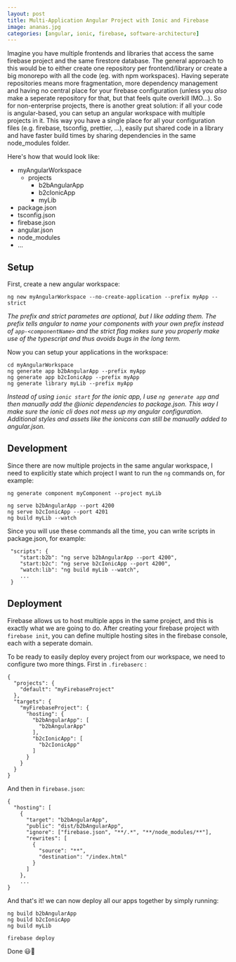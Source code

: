 ```yaml
---
layout: post
title: Multi-Application Angular Project with Ionic and Firebase
image: ananas.jpg
categories: [angular, ionic, firebase, software-architecture]
---
```


Imagine you have multiple frontends and libraries that access the same firebase project and the same firestore database.
The general approach to this would be to either create one repository per frontend/library or create a big monorepo with all the code (eg. with npm workspaces). Having seperate repositories means more fragmentation, more dependency management and having no central place for your firebase configuration (unless you _also_ make a seperate repository for that, but that feels quite overkill IMO...). So for non-enterprise projects, there is another great solution: if all your code is angular-based, you can setup an angular workspace with multiple projects in it. This way you have a single place for all your configuration files (e.g. firebase, tsconfig, prettier, ...), easily put shared code in a library and have faster build times by sharing dependencies in the same node_modules folder.

Here's how that would look like:

- myAngularWorkspace
  - projects
    - b2bAngularApp
    - b2cIonicApp
    - myLib
- package.json
- tsconfig.json
- firebase.json
- angular.json
- node_modules
- ...

## Setup
First, create a new angular workspace:

```
ng new myAngularWorkspace --no-create-application --prefix myApp --strict
```

_The prefix and strict parametes are optional, but I like adding them. The prefix tells angular to name your components with your own prefix instead of `app-<componentName>` and the strict flag makes sure you properly make use of the typescript and thus avoids bugs in the long term._

Now you can setup your applications in the workspace:

```
cd myAngularWorkspace
ng generate app b2bAngularApp --prefix myApp
ng generate app b2cIonicApp --prefix myApp
ng generate library myLib --prefix myApp
```

_Instead of using `ionic start` for the ionic app, I use `ng generate app` and then manually add the @ionic dependencies to package.json. This way I make sure the ionic cli does not mess up my angular configuration. Additional styles and assets like the ionicons can still be manually added to angular.json._

## Development

Since there are now multiple projects in the same angular workspace, I need to explicitly state which project I want to run the `ng` commands on, for example:

```
ng generate component myComponent --project myLib

ng serve b2bAngularApp --port 4200
ng serve b2cIonicApp --port 4201
ng build myLib --watch
```

Since you will use these commands all the time, you can write scripts in package.json, for example:

```
 "scripts": {
    "start:b2b": "ng serve b2bAngularApp --port 4200",
    "start:b2c": "ng serve b2cIonicApp --port 4200",
    "watch:lib": "ng build myLib --watch",
    ...
 }
```

## Deployment
Firebase allows us to host multiple apps in the same project, and this is exactly what we are going to do. After creating your firebase project with `firebase init`, you can define multiple hosting sites in the firebase console, each with a seperate domain.

To be ready to easily deploy every project from our workspace, we need to configure two more things. First in `.firebaserc` :

```
{
  "projects": {
    "default": "myFirebaseProject"
  },
  "targets": {
    "myFirebaseProject": {
      "hosting": {
        "b2bAngularApp": [
          "b2bAngularApp"
        ],
        "b2cIonicApp": [
          "b2cIonicApp"
        ]
      }
    }
  }
}
```

And then in `firebase.json`:
```
{
  "hosting": [
    {
      "target": "b2bAngularApp",
      "public": "dist/b2bAngularApp",
      "ignore": ["firebase.json", "**/.*", "**/node_modules/**"],
      "rewrites": [
        {
          "source": "**",
          "destination": "/index.html"
        }
      ]
    },
    ...
}
```

And that's it! we can now deploy all our apps together by simply running:
```
ng build b2bAngularApp
ng build b2cIonicApp
ng build myLib

firebase deploy
```

Done 😃🎉